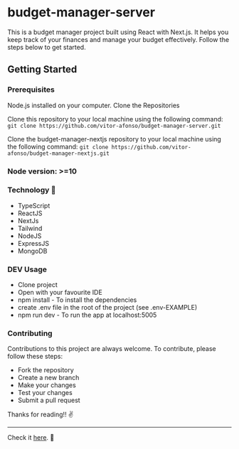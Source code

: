 # budget-manager-server

This is a budget manager project built using React with Next.js. It helps you keep track of your finances and manage your budget effectively. Follow the steps below to get started.


## Getting Started

### Prerequisites

Node.js installed on your computer.
Clone the Repositories

Clone this repository to your local machine using the following command:
`git clone https://github.com/vitor-afonso/budget-manager-server.git`

Clone the budget-manager-nextjs repository to your local machine using the following command:
`git clone https://github.com/vitor-afonso/budget-manager-nextjs.git`


### Node version: >=10

### Technology :wrench:

- TypeScript
- ReactJS
- NextJs
- Tailwind
- NodeJS
- ExpressJS
- MongoDB

### DEV Usage

- Clone project
- Open with your favourite IDE
- npm install - To install the dependencies
- create .env file in the root of the project (see .env-EXAMPLE)
- npm run dev - To run the app at localhost:5005

### Contributing

Contributions to this project are always welcome. To contribute, please follow these steps:

- Fork the repository
- Create a new branch
- Make your changes
- Test your changes
- Submit a pull request

Thanks for reading!! :v:

---

Check it [here](https://acozinhadasandra.netlify.app/). :rocket:

